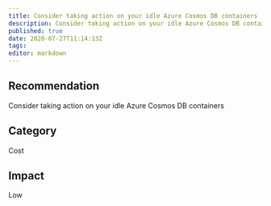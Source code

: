 ```yaml
---
title: Consider taking action on your idle Azure Cosmos DB containers
description: Consider taking action on your idle Azure Cosmos DB containers
published: true
date: 2020-07-27T11:14:13Z
tags:
editor: markdown
---
```


## Recommendation
Consider taking action on your idle Azure Cosmos DB containers

## Category
Cost

## Impact
Low

